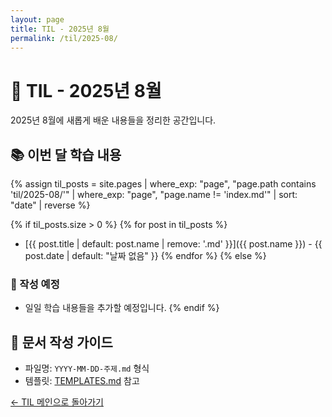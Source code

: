 ```yaml
---
layout: page
title: TIL - 2025년 8월
permalink: /til/2025-08/
---
```


# 📖 TIL - 2025년 8월

2025년 8월에 새롭게 배운 내용들을 정리한 공간입니다.

## 📚 이번 달 학습 내용

{% assign til_posts = site.pages | where_exp: "page", "page.path contains 'til/2025-08/'" | where_exp: "page", "page.name != 'index.md'" | sort: "date" | reverse %}

{% if til_posts.size > 0 %}
  {% for post in til_posts %}
- [{{ post.title | default: post.name | remove: '.md' }}]({{ post.name }}) - {{ post.date | default: "날짜 없음" }}
  {% endfor %}
{% else %}
### 📝 작성 예정
- 일일 학습 내용들을 추가할 예정입니다.
{% endif %}

## 📝 문서 작성 가이드

- 파일명: `YYYY-MM-DD-주제.md` 형식
- 템플릿: [TEMPLATES.md](../../TEMPLATES.md#til-template) 참고

[← TIL 메인으로 돌아가기](../)